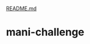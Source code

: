 [README.md](https://github.com/FabioJordao97/mani-challenge/files/7029187/README.md)
# mani-challenge
